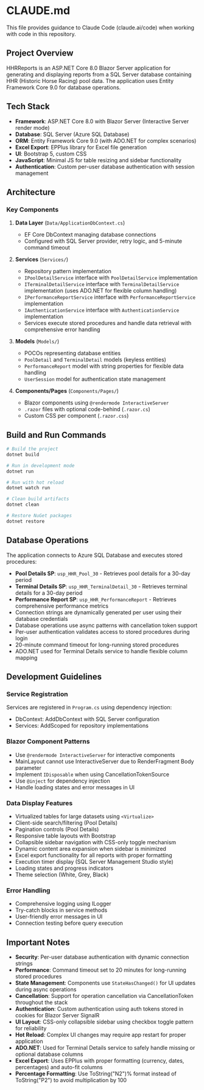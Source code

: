 # CLAUDE.md

This file provides guidance to Claude Code (claude.ai/code) when working with code in this repository.

## Project Overview

HHRReports is an ASP.NET Core 8.0 Blazor Server application for generating and displaying reports from a SQL Server database containing HHR (Historic Horse Racing) pool data. The application uses Entity Framework Core 9.0 for database operations.

## Tech Stack

- **Framework**: ASP.NET Core 8.0 with Blazor Server (Interactive Server render mode)
- **Database**: SQL Server (Azure SQL Database)
- **ORM**: Entity Framework Core 9.0 (with ADO.NET for complex scenarios)
- **Excel Export**: EPPlus library for Excel file generation
- **UI**: Bootstrap 5, custom CSS
- **JavaScript**: Minimal JS for table resizing and sidebar functionality
- **Authentication**: Custom per-user database authentication with session management

## Architecture

### Key Components

1. **Data Layer** (`Data/ApplicationDbContext.cs`)
   - EF Core DbContext managing database connections
   - Configured with SQL Server provider, retry logic, and 5-minute command timeout

2. **Services** (`Services/`)
   - Repository pattern implementation
   - `IPoolDetailService` interface with `PoolDetailService` implementation
   - `ITerminalDetailService` interface with `TerminalDetailService` implementation (uses ADO.NET for flexible column handling)
   - `IPerformanceReportService` interface with `PerformanceReportService` implementation
   - `IAuthenticationService` interface with `AuthenticationService` implementation
   - Services execute stored procedures and handle data retrieval with comprehensive error handling

3. **Models** (`Models/`)
   - POCOs representing database entities
   - `PoolDetail` and `TerminalDetail` models (keyless entities)
   - `PerformanceReport` model with string properties for flexible data handling
   - `UserSession` model for authentication state management

4. **Components/Pages** (`Components/Pages/`)
   - Blazor components using `@rendermode InteractiveServer`
   - `.razor` files with optional code-behind (`.razor.cs`)
   - Custom CSS per component (`.razor.css`)

## Build and Run Commands

```bash
# Build the project
dotnet build

# Run in development mode
dotnet run

# Run with hot reload
dotnet watch run

# Clean build artifacts
dotnet clean

# Restore NuGet packages
dotnet restore
```

## Database Operations

The application connects to Azure SQL Database and executes stored procedures:
- **Pool Details SP**: `usp_HHR_Pool_30` - Retrieves pool details for a 30-day period
- **Terminal Details SP**: `usp_HHR_TerminalDetail_30` - Retrieves terminal details for a 30-day period
- **Performance Report SP**: `usp_HHR_PerformanceReport` - Retrieves comprehensive performance metrics
- Connection strings are dynamically generated per user using their database credentials
- Database operations use async patterns with cancellation token support
- Per-user authentication validates access to stored procedures during login
- 20-minute command timeout for long-running stored procedures
- ADO.NET used for Terminal Details service to handle flexible column mapping

## Development Guidelines

### Service Registration
Services are registered in `Program.cs` using dependency injection:
- DbContext: AddDbContext with SQL Server configuration
- Services: AddScoped for repository implementations

### Blazor Component Patterns
- Use `@rendermode InteractiveServer` for interactive components
- MainLayout cannot use InteractiveServer due to RenderFragment Body parameter
- Implement `IDisposable` when using CancellationTokenSource
- Use `@inject` for dependency injection
- Handle loading states and error messages in UI

### Data Display Features
- Virtualized tables for large datasets using `<Virtualize>`
- Client-side search/filtering (Pool Details)
- Pagination controls (Pool Details)
- Responsive table layouts with Bootstrap
- Collapsible sidebar navigation with CSS-only toggle mechanism
- Dynamic content area expansion when sidebar is minimized
- Excel export functionality for all reports with proper formatting
- Execution timer display (SQL Server Management Studio style)
- Loading states and progress indicators
- Theme selection (White, Grey, Black)

### Error Handling
- Comprehensive logging using ILogger
- Try-catch blocks in service methods
- User-friendly error messages in UI
- Connection testing before query execution

## Important Notes

- **Security**: Per-user database authentication with dynamic connection strings
- **Performance**: Command timeout set to 20 minutes for long-running stored procedures
- **State Management**: Components use `StateHasChanged()` for UI updates during async operations
- **Cancellation**: Support for operation cancellation via CancellationToken throughout the stack
- **Authentication**: Custom authentication using auth tokens stored in cookies for Blazor Server SignalR
- **UI Layout**: CSS-only collapsible sidebar using checkbox toggle pattern for reliability
- **Hot Reload**: Complex UI changes may require app restart for proper application
- **ADO.NET**: Used for Terminal Details service to safely handle missing or optional database columns
- **Excel Export**: Uses EPPlus with proper formatting (currency, dates, percentages) and auto-fit columns
- **Percentage Formatting**: Use ToString("N2")% format instead of ToString("P2") to avoid multiplication by 100